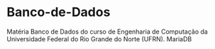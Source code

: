 # Banco-de-Dados
Matéria Banco de Dados do curso de Engenharia de Computação da Universidade Federal do Rio Grande do Norte (UFRN).
MariaDB
